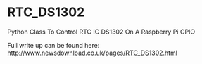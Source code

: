 # RTC_DS1302
Python Class To Control RTC IC DS1302 On A Raspberry Pi GPIO

Full write up can be found here: http://www.newsdownload.co.uk/pages/RTC_DS1302.html
